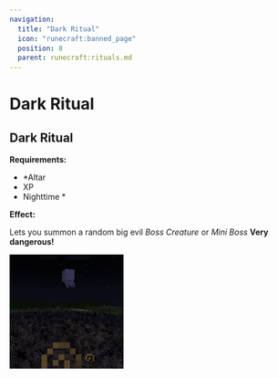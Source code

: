 ```yaml
---
navigation:
  title: "Dark Ritual"
  icon: "runecraft:banned_page"
  position: 8
  parent: runecraft:rituals.md
---
```


# Dark Ritual

## Dark Ritual

<ItemImage id="runecraft:banned_page" />

**__Requirements:__** 

- *Altar 
- XP 
- Nighttime *

**__Effect:__** 

Lets you summon a random big evil *Boss Creature* or *Mini Boss* 
__<Color id="dark_red">Very dangerous!</Color>__




![](dark_ritual.png)

